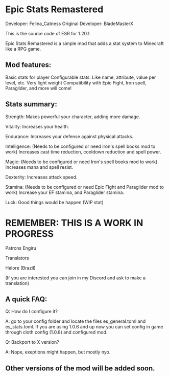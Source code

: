 # Epic Stats Remastered

Developer: Felina_Catness 
Original Developer: BladeMasterX

This is the source code of ESR for 1.20.1



Epic Stats Remastered is a simple mod that adds a stat system to Minecraft like a RPG game.
 

 

## Mod features:

Basic stats for player
Configurable stats. Like name, attribute, value per level, etc.
Very light weight
Compatibility with Epic Fight, Iron spell, Paraglider, and more will come!
 

 

## Stats summary:
 

Strength: Makes powerful your character, adding more damage.

 

Vitality: Increases your health.

 

Endurance: Increases your defense against physical attacks.

 

Intelligence: (Needs to be configured or need Iron's spell books mod to work) Increases cast time reduction, cooldown reduction and spell power.

 

Magic: (Needs to be configured or need Iron's spell books mod to work) Increases mana and spell resist.

 

Dexterity: Increases attack speed.

 

Stamina: (Needs to be configured or need Epic Fight and Paraglider mod to work) Increase your EF stamina, and Paraglider stamina.

 

Luck: Good things would be happen (WIP stat)

 

 

 

# REMEMBER: THIS IS A WORK IN PROGRESS
 

Patrons
Engiru

 

Translators  

Helore (Brazil)

(If you are interested you can join in my Discord and ask to make a translation)

 

## A quick FAQ:

 

Q: How do I configure it?

A: go to your config folder and locate the files es_general.toml and es_stats.toml. If you are using 1.0.6 and up now you can set config in game through cloth config (1.0.8) and configured mod.

 

Q: Backport to X version?

A: Nope, exeptions might happen, but mostly nyo.



## Other versions of the mod will be added soon. 

 

 
